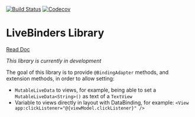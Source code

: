 [![Build Status](https://travis-ci.org/gahfy/livebinders.svg)](https://travis-ci.org/gahfy/livebinders)
[![Codecov](https://codecov.io/github/gahfy/livebinders/coverage.svg)](https://codecov.io/gh/gahfy/livebinders)

# LiveBinders Library

[Read Doc](kdoc/library/index.md)

*This library is currently in development*

The goal of this library is to provide `@BindingAdapter` methods, and extension methods, in order to allow setting:

* `MutableLiveData` to views, for example, being able to set a `MutableLiveData<String>()` as text of a `TextView`
* Variable to views directly in layout with DataBinding, for example: `<View app:clickListener="@{viewModel.clickListener}" />`
